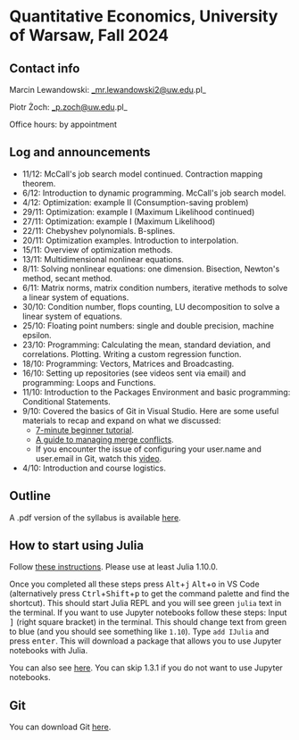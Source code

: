 # Quantitative Economics, University of Warsaw, Fall 2024 
## Contact info
Marcin Lewandowski: _mr.lewandowski2@uw.edu.pl_

Piotr Żoch: _p.zoch@uw.edu.pl_

Office hours: by appointment

## Log and announcements 
+ 11/12: McCall's job search model continued. Contraction mapping theorem.
+ 6/12: Introduction to dynamic programming. McCall's job search model.
+ 4/12: Optimization: example II (Consumption-saving problem)
+ 29/11: Optimization: example I (Maximum Likelihood continued)
+ 27/11: Optimization: example I (Maximum Likelihood)
+ 22/11: Chebyshev polynomials. B-splines. 
+ 20/11: Optimization examples. Introduction to interpolation. 
+ 15/11: Overview of optimization methods. 
+ 13/11: Multidimensional nonlinear equations. 
+ 8/11: Solving nonlinear equations: one dimension. Bisection, Newton's method, secant method. 
+ 6/11: Matrix norms, matrix condition numbers, iterative methods to solve a linear system of equations. 
+ 30/10: Condition number, flops counting, LU decomposition to solve a linear system of equations.
+ 25/10: Floating point numbers: single and double precision, machine epsilon.
+ 23/10: Programming: Calculating the mean, standard deviation, and correlations. Plotting. Writing a custom regression function.
+ 18/10: Programming: Vectors, Matrices and Broadcasting.
+ 16/10: Setting up repositories (see videos sent via email) and programming: Loops and Functions.
+ 11/10: Introduction to the Packages Environment and basic programming: Conditional Statements.
+ 9/10: Covered the basics of Git in Visual Studio. Here are some useful materials to recap and expand on what we discussed:
   - [7-minute beginner tutorial](https://www.youtube.com/watch?v=i_23KUAEtUM ).
   - [A guide to managing merge conflicts](https://www.youtube.com/watch?v=HosPml1qkrg&list=PLj6YeMhvp2S7abEHqkUPRkCSt4N2wpTwD&index=7).
   - If you encounter the issue of configuring your user.name and user.email in Git, watch this [video](https://www.youtube.com/watch?v=RT-1Zywrse8). 
+ 4/10: Introduction and course logistics. 



## Outline 
A .pdf version of the syllabus is available [here](https://github.com/pzoch/QEcon2024/blob/main/syllabus_quant_website.pdf).


## How to start using Julia
Follow [these instructions](https://code.visualstudio.com/docs/languages/julia). Please use at least Julia 1.10.0.

Once you completed all these steps press <kbd>Alt</kbd>+<kbd>j</kbd> <kbd>Alt</kbd>+<kbd>o</kbd> in VS Code (alternatively press <kbd>Ctrl</kbd>+<kbd>Shift</kbd>+<kbd>p</kbd> to get the command palette and find the shortcut). This should start Julia REPL and you will see green `julia` text in the terminal. If you want to use Jupyter notebooks follow these steps: Input <kbd>]</kbd> (right square bracket) in the terminal. This should change text from green to blue (and you should see something like `1.10`). Type `add IJulia` and press <kbd>enter</kbd>. This will download a package that allows you to use Jupyter notebooks with Julia.

You can also see [here](https://julia.quantecon.org/getting_started_julia/getting_started.html). You can skip 1.3.1 if you do not want to use Jupyter notebooks. 

## Git 
You can download Git [here](https://git-scm.com/downloads/win).